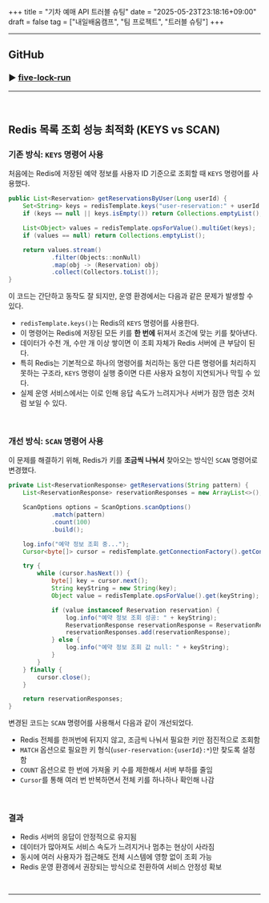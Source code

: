 +++
title = "기차 예매 API 트러블 슈팅"
date = "2025-05-23T23:18:16+09:00"
draft = false
tag = ["내일배움캠프", "팀 프로젝트", "트러블 슈팅"]
+++

---
## GitHub
### ▶ [five-lock-run](https://github.com/team-five-lock-run/five-lock-run.git)

<hr>
<br>

## Redis 목록 조회 성능 최적화 (KEYS vs SCAN)

### 기존 방식: `KEYS` 명령어 사용

처음에는 Redis에 저장된 예약 정보를 사용자 ID 기준으로 조회할 때 `KEYS` 명령어를 사용했다.

```java
public List<Reservation> getReservationsByUser(Long userId) {
    Set<String> keys = redisTemplate.keys("user-reservation:" + userId + ":*");
    if (keys == null || keys.isEmpty()) return Collections.emptyList();

    List<Object> values = redisTemplate.opsForValue().multiGet(keys);
    if (values == null) return Collections.emptyList();

    return values.stream()
            .filter(Objects::nonNull)
            .map(obj -> (Reservation) obj)
            .collect(Collectors.toList());
}
```

이 코드는 간단하고 동작도 잘 되지만, 운영 환경에서는 다음과 같은 문제가 발생할 수 있다.

* `redisTemplate.keys()`는 Redis의 `KEYS` 명령어를 사용한다.
* 이 명령어는 Redis에 저장된 모든 키를 **한 번에** 뒤져서 조건에 맞는 키를 찾아낸다.
* 데이터가 수천 개, 수만 개 이상 쌓이면 이 조회 자체가 Redis 서버에 큰 부담이 된다.
* 특히 Redis는 기본적으로 하나의 명령어를 처리하는 동안 다른 명령어를 처리하지 못하는 구조라, `KEYS` 명령이 실행 중이면 다른 사용자 요청이 지연되거나 막힐 수 있다.
* 실제 운영 서비스에서는 이로 인해 응답 속도가 느려지거나 서버가 잠깐 멈춘 것처럼 보일 수 있다.

<br>

### 개선 방식: `SCAN` 명령어 사용

이 문제를 해결하기 위해, Redis가 키를 **조금씩 나눠서** 찾아오는 방식인 `SCAN` 명령어로 변경했다.

```java
private List<ReservationResponse> getReservations(String pattern) {
    List<ReservationResponse> reservationResponses = new ArrayList<>();

    ScanOptions options = ScanOptions.scanOptions()
            .match(pattern)
            .count(100)
            .build();

    log.info("예약 정보 조회 중...");
    Cursor<byte[]> cursor = redisTemplate.getConnectionFactory().getConnection().scan(options);

    try {
        while (cursor.hasNext()) {
            byte[] key = cursor.next();
            String keyString = new String(key);
            Object value = redisTemplate.opsForValue().get(keyString);

            if (value instanceof Reservation reservation) {
                log.info("예약 정보 조회 성공: " + keyString);
                ReservationResponse reservationResponse = ReservationResponse.from(keyString, reservation);
                reservationResponses.add(reservationResponse);
            } else {
                log.info("예약 정보 조회 값 null: " + keyString);
            }
        }
    } finally {
        cursor.close();
    }

    return reservationResponses;
}
```

변경된 코드는 `SCAN` 명령어를 사용해서 다음과 같이 개선되었다.

* Redis 전체를 한꺼번에 뒤지지 않고, 조금씩 나눠서 필요한 키만 점진적으로 조회함
* `MATCH` 옵션으로 필요한 키 형식(`user-reservation:{userId}:*`)만 찾도록 설정함
* `COUNT` 옵션으로 한 번에 가져올 키 수를 제한해서 서버 부하를 줄임
* `Cursor`를 통해 여러 번 반복하면서 전체 키를 하나하나 확인해 나감

<br>

### 결과

* Redis 서버의 응답이 안정적으로 유지됨
* 데이터가 많아져도 서비스 속도가 느려지거나 멈추는 현상이 사라짐
* 동시에 여러 사용자가 접근해도 전체 시스템에 영향 없이 조회 가능
* Redis 운영 환경에서 권장되는 방식으로 전환하여 서비스 안정성 확보

<br>
<hr>